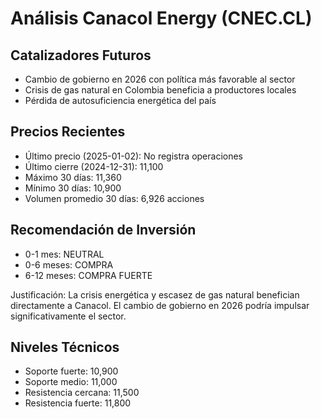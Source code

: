 # Análisis Canacol Energy (CNEC.CL)

## Catalizadores Futuros

- Cambio de gobierno en 2026 con política más favorable al sector
- Crisis de gas natural en Colombia beneficia a productores locales
- Pérdida de autosuficiencia energética del país

## Precios Recientes

- Último precio (2025-01-02): No registra operaciones
- Último cierre (2024-12-31): 11,100
- Máximo 30 días: 11,360
- Mínimo 30 días: 10,900
- Volumen promedio 30 días: 6,926 acciones

## Recomendación de Inversión

- 0-1 mes: NEUTRAL
- 0-6 meses: COMPRA
- 6-12 meses: COMPRA FUERTE

Justificación: La crisis energética y escasez de gas natural benefician directamente a Canacol. El cambio de gobierno en 2026 podría impulsar significativamente el sector.

## Niveles Técnicos

- Soporte fuerte: 10,900
- Soporte medio: 11,000
- Resistencia cercana: 11,500
- Resistencia fuerte: 11,800
